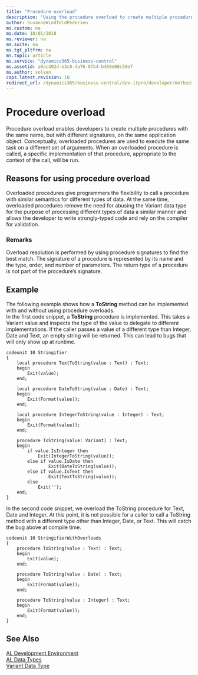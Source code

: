 ```yaml
---
title: "Procedure overload"
description: "Using the procedure overload to create multiple procedures with the same name, but with different signatures, on the same application object."
author: SusanneWindfeldPedersen
ms.custom: na
ms.date: 10/01/2018
ms.reviewer: na
ms.suite: na
ms.tgt_pltfrm: na
ms.topic: article
ms.service: "dynamics365-business-central"
ms.assetid: a0ac492d-e3c8-4a76-87b4-b469e08c58e7
ms.author: solsen
caps.latest.revision: 18
redirect_url: /dynamics365/business-central/dev-itpro/developer/methods-auto/al-method-reference
---
```



# Procedure overload
 
Procedure overload enables developers to create multiple procedures with the same name, but with different signatures, on the same application object. Conceptually, overloaded procedures are used to execute the same task on a different set of arguments. When an overloaded procedure is called, a specific implementation of that procedure, appropriate to the context of the call, will be run. 


## Reasons for using procedure overload

Overloaded procedures give programmers the flexibility to call a procedure with similar semantics for different types of data. At the same time, overloaded procedures remove the need for abusing the Variant data type for the purpose of processing different types of data a similar manner and allows the developer to write strongly-typed code and rely on the compiler for validation. 

### Remarks 
Overload resolution is performed by using procedure signatures to find the best match. The signature of a procedure is represented by its name and the type, order, and number of parameters. The return type of a procedure is not part of the procedure’s signature. 


## Example
The following example shows how a **ToString** method can be implemented with and without using procedure overloads.  
In the first code snippet, a **ToString** procedure is implemented. This takes a Variant value and inspects the type of the value to delegate to different implementations. If the caller passes a value of a different type than Integer, Date and Text, an empty string will be returned. This can lead to bugs that will only show up at runtime. 


```
codeunit 10 Stringifier 
{ 
    local procedure TextToString(value : Text) : Text; 
    begin 
        Exit(value); 
    end; 
 
    local procedure DateToString(value : Date) : Text; 
    begin 
        Exit(Format(value)); 
    end; 
 
    local procedure IntegerToString(value : Integer) : Text; 
    begin 
        Exit(Format(value)); 
    end; 
 
    procedure ToString(value: Variant) : Text; 
    begin 
        if value.IsInteger then 
            Exit(IntegerToString(value)); 
        else if value.IsDate then 
                Exit(DateToString(value)); 
        else if value.IsText then 
                Exit(TextToString(value)); 
        else 
            Exit(''); 
    end; 
} 

```

In the second code snippet, we overload the ToString procedure for Text, Date and Integer. At this point, it is not possible for a caller to call a ToString method with a different type other than Integer, Date, or Text. This will catch the bug above at compile time. 

```
codeunit 10 StringifierWithOverloads 
{ 
    procedure ToString(value : Text) : Text; 
    begin 
        Exit(value); 
    end; 
 
    procedure ToString(value : Date) : Text; 
    begin 
        Exit(Format(value)); 
    end; 
 
    procedure ToString(value : Integer) : Text; 
    begin 
        Exit(Format(value)); 
    end; 
} 
```

## See Also
[AL Development Environment](../devenv-reference-overview.md)  
[AL Data Types](../datatypes/devenv-al-data-types.md)   
[Variant Data Type](../datatypes/devenv-variant-data-type.md)

